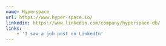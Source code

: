 ```yaml
---
name: Hyperspace
url: https://www.hyper-space.io/
linkedin: https://www.linkedin.com/company/hyperspace-db/
links:
    - 'I saw a job post on LinkedIn'
---
```



